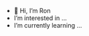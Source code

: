 - 👋 Hi, I’m Ron
- I’m interested in ...
- I’m currently learning ...

<!---
ronfoerster/ronfoerster is a ✨ special ✨ repository because its `README.md` (this file) appears on your GitHub profile.
You can click the Preview link to take a look at your changes.
--->
